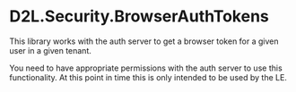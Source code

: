 D2L.Security.BrowserAuthTokens
==============================

This library works with the auth server to get a browser token for a given user in a given tenant.

You need to have appropriate permissions with the auth server to use this functionality. At this point in time this is only intended to be used by the LE.
